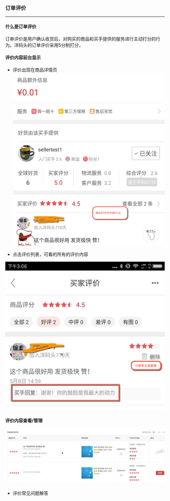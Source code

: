 ### 订单评价

---

#### 什么是订单评价

订单评价是用户确认收货后，对购买的商品和买手提供的服务进行主动打分的行为。洋码头的订单评价采用5分制打分，

#### 评价内容前台显示

* 评价出现在商品详情页![](/order-management/images/orderrate2.png)



* 点击评价列表，可看的所有的评价内容

![](/order-management/images/orderrate3.png)

#### 评价内容查看/管理

![](/order-management/images/orderrate4.png)

* 评价常见问题解答



